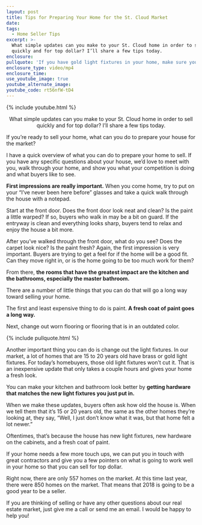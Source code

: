 ```yaml
---
layout: post
title: Tips for Preparing Your Home for the St. Cloud Market
date:
tags:
  - Home Seller Tips
excerpt: >-
  What simple updates can you make to your St. Cloud home in order to sell
  quickly and for top dollar? I’ll share a few tips today.
enclosure:
pullquote: 'If you have gold light fixtures in your home, make sure you get them updated.'
enclosure_type: video/mp4
enclosure_time:
use_youtube_image: true
youtube_alternate_image:
youtube_code: rt56nfW-tD4
---
```


{% include youtube.html %}

<center>What simple updates can you make to your St. Cloud home in order to sell quickly and for top dollar? I’ll share a few tips today.</center>

If you’re ready to sell your home, what can you do to prepare your house for the market?

I have a quick overview of what you can do to prepare your home to sell. If you have any specific questions about your house, we’d love to meet with you, walk through your home, and show you what your competition is doing and what buyers like to see.

**First impressions are really important.** When you come home, try to put on your “I’ve never been here before” glasses and take a quick walk through the house with a notepad.&nbsp;

Start at the front door. Does the front door look neat and clean? Is the paint a little warped? If so, buyers who walk in may be a bit on guard. If the entryway is clean and everything looks sharp, buyers tend to relax and enjoy the house a bit more.&nbsp;

After you’ve walked through the front door, what do you see? Does the carpet look nice? Is the paint fresh? Again, the first impression is very important. Buyers are trying to get a feel for if the home will be a good fit. Can they move right in, or is the home going to be too much work for them?&nbsp;

From there, **the rooms that have the greatest impact are the kitchen and the bathrooms, especially the master bathroom.**

There are a number of little things that you can do that will go a long way toward selling your home.

The first and least expensive thing to do is paint. **A fresh coat of paint goes a long way.&nbsp;**

Next, change out worn flooring or flooring that is in an outdated color.

{% include pullquote.html %}

Another important thing you can do is change out the light fixtures. In our market, a lot of homes that are 15 to 20 years old have brass or gold light fixtures. For today’s homebuyers, those old light fixtures won’t cut it. That is an inexpensive update that only takes a couple hours and gives your home a fresh look.&nbsp;

You can make your kitchen and bathroom look better by **getting hardware that matches the new light fixtures you just put in.&nbsp;**

When we make these updates, buyers often ask how old the house is. When we tell them that it’s 15 or 20 years old, the same as the other homes they’re looking at, they say, “Well, I just don’t know what it was, but that home felt a lot newer.”&nbsp;

Oftentimes, that’s because the house has new light fixtures, new hardware on the cabinets, and a fresh coat of paint.

If your home needs a few more touch ups, we can put you in touch with great contractors and give you a few pointers on what is going to work well in your home so that you can sell for top dollar.&nbsp;

Right now, there are only 557 homes on the market. At this time last year, there were 850 homes on the market. That means that 2018 is going to be a good year to be a seller.&nbsp;

If you are thinking of selling or have any other questions about our real estate market, just give me a call or send me an email. I would be happy to help you!<br>&nbsp;